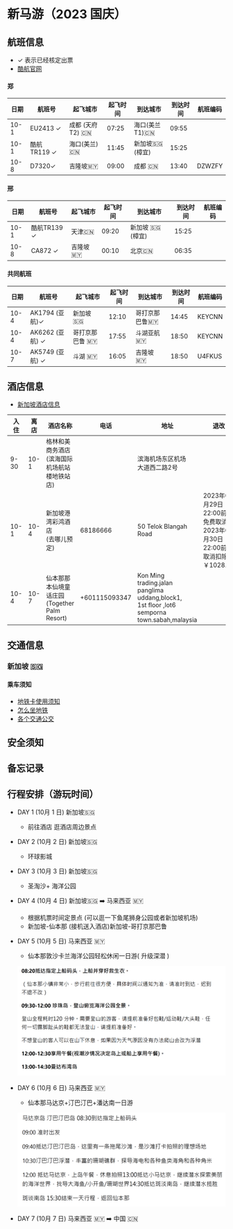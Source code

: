 # 新马游（2023 国庆）

## 航班信息
- ✓ 表示已经核定出票
- [酷航官网](https://www.flyscoot.com/zh)

#### 郑  

| 日期 | 航班号       | 起飞城市         | 起飞时间 | 到达城市        | 到达时间 | 航班编码 |
| ---- | ------------ | ---------------- | -------- | --------------- | -------- | -------- |
| 10-1 | EU2413 ✓     | 成都 (天府 T2) 🇨🇳 | 07:25    | 海口(美兰 T1)🇨🇳  | 09:55    |          |
| 10-1 | 酷航 TR119 ✓ | 海口(美兰)🇨🇳      | 11:45    | 新加坡🇸🇬  (樟宜) | 15:25    |          |
| 10-8 | D7320✓       | 吉隆坡🇲🇾          | 09:00    | 成都 🇨🇳          | 13:40    | DZWZFY   |


#### 邢 

| 日期 | 航班号      | 起飞城市 | 起飞时间 | 到达城市       | 到达时间 | 航班编码 |
| ---- | ----------- | -------- | -------- | -------------- | -------- | -------- |
| 10-1 | 酷航TR139 ✓ | 天津🇨🇳    | 09:20    | 新加坡 🇸🇬(樟宜) | 15:25    |          |
| 10-8 | CA872  ✓    | 吉隆坡🇲🇾  | 00:10    | 北京🇨🇳          | 06:35    |          |


#### 共同航班 

| 日期 | 航班号          | 起飞城市       | 起飞时间 | 到达城市      | 到达时间 | 航班编码 |
| ---- | --------------- | -------------- | -------- | ------------- | -------- | -------- |
| 10-4 | AK1794 (亚航)✓  | 新加坡 🇸🇬       | 12:10    | 哥打京那巴鲁🇲🇾 | 14:45    | KEYCNN   |
| 10-4 | AK6262 (亚航) ✓ | 哥打京那巴鲁 🇲🇾 | 17:55    | 斗湖亚航 🇲🇾    | 18:50    | KEYCNN   |
| 10-7 | AK5749 (亚航) ✓ | 斗湖 🇲🇾         | 16:05    | 吉隆坡 🇲🇾      | 18:50    | U4FKUS   |

## 酒店信息
- [新加坡酒店信息](https://qta.qunar.com/user/order/html/detail.html?orderNum=453469274532&cityZone=inter)


 | 入住 | 离店 | 酒店名称                                           | 电话          | 地址                                                                                                  | 退改                                                                                    | 备注   |
 | ---- | ---- | -------------------------------------------------- | ------------- | ----------------------------------------------------------------------------------------------------- | --------------------------------------------------------------------------------------- | ------ |
 | 9-30 | 10-1 | 格林和美商务酒店<br />(滨海国际机场航站楼地铁站店) |               | 滨海机场东区机场<br />大道西二路2号                                                                   |                                                                                         | 邢入住 |
 | 10-1 | 10-4 | 新加坡港湾彩鸿酒店 </br>(去哪儿预定)               | 68186666      | 50 Telok Blangah Road                                                                                 | 2023年09月29日</br>22:00前可免费取消。</br>2023年09月30日22:00前，</br>取消扣除￥1028.00 | 双床房 |
 | 10-4 | 10-7 | 仙本那那本仙境童话庄园</br> (Together Palm Resort) | +601115093347 | Kon Ming trading.jalan</br>  panglima uddang,block1,</br>1st floor ,lot6 semporna town.sabah,malaysia |




## 交通信息
### 新加坡 🇸🇬
#### 乘车须知
- [地铁卡使用须知](https://www.mafengwo.cn/i/24224588.html?sys_ver=)
- [怎么坐地铁](https://www.mafengwo.cn/i/24227951.html?sys_ver=)
- [各个交通公交](https://zhuanlan.zhihu.com/p/84273218)

## 安全须知

## 备忘记录

## 行程安排（游玩时间）

- DAY 1 (10月 1 日)  新加坡🇸🇬
  - 前往酒店 逛酒店周边景点
- DAY 2 (10月 2 日)  新加坡🇸🇬
  - 环球影城
- DAY 3 (10月 3 日)  新加坡🇸🇬
  - 圣淘沙+ 海洋公园
- DAY 4 (10月 4 日)  新加坡🇸🇬 ➡️ 马来西亚 🇲🇾
  - 根据机票时间定景点 (可以逛一下鱼尾狮身公园或者新加坡机场)
  - 新加坡-仙本那 (接机送入酒店)新加坡-哥打京那巴鲁
- DAY 5 (10月 5 日)  马来西亚 🇲🇾
  - 仙本那敦沙卡兰海洋公园轻松休闲一日游( 升级深潜 )
  
  ![](assets/xinma/a.png)

- DAY 6 (10月 6 日)  马来西亚 🇲🇾
  - 仙本那马达京+汀巴汀巴+潘达南一日游
  
  ![](assets/xinma/b.png)

- DAY 7 (10月 7 日)  马来西亚 🇲🇾 ➡️ 中国 🇨🇳
